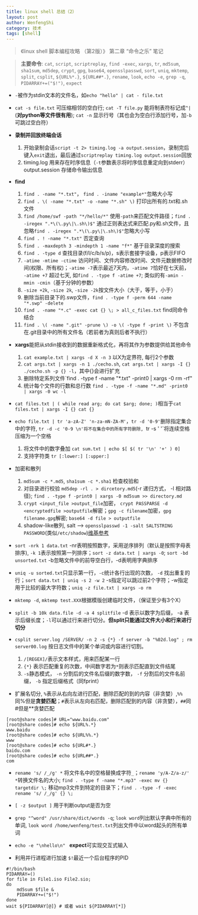 ```yaml
---
title: linux shell 总结（2） 
layout: post
author: WenfengShi
category: 技术
tags: [shell]
---
```


> 《linux shell 脚本编程攻略 （第2版）》 第二章 “命令之乐” 笔记

>  **主要命令**: `cat`, `script`, `scriptreplay`, `find -exec`, `xargs`, `tr`, `md5sum`, `sha1sum`, `md5dep`, `crypt`, `gpg`, `base64`, `opensslpasswd`, `sort`, `uniq`, `mktemp`, `split`, `csplit`, `${URL%*.}`, `${URL##*.}`, `rename`, `look`, `echo -e`, `grep -q`, `PIDARRAY+=("$!")`, `expect`

- `-`被作为stdin文本的文件名，如`echo "hello" | cat - file.txt`

- `cat -s file.txt` 可压缩相邻的空白行; `cat -T file.py` 能将制表符标记成`^|`(**对python等文件很有用**); `cat -n` 显示行号（其也会为空白行添加行号，加`-b`可跳过空白符）

- **录制并回放终端会话**
    1. 开始录制会话`script -t 2> timing.log -a output.session`，录制完后键入`exit`退出，最后通过`scriptreplay timing.log output.session`回放
    2. timing.log 用来存在时序信息（`-t`参数表示将时序信息重定向到stderr） output.session 存储命令输出信息

- **find**
    1. `find . -name "*.txt"`， `find . -iname "example*"`忽略大小写
    2. `find . \( -name "*.txt" -o -name "*.sh" \)` 打印出所有的.txt和.sh文件
    3. `find /home/swf -path "*/hello/*"` 使用`-path`来匹配文件路径；`find . -iregex ".*\(\.py\|\.sh\)$"` 通过正则表达式来匹配.py和.sh文件，且忽略`find . -iregex ".*\(\.py\|\.sh\)$"`忽略大小写
    4. `find . ! -name "*.txt"` 否定查询
    5. `find . -maxdepth 3 -mindepth 1 -name "f*"` 基于目录深度的搜索
    6. `find . -type d` 查找目录(f/l/c/b/s/p)，s表示套接字设备，p表示FIFO
    7. `-atime -mtime -ctime` 访问时间、文件内容修改时间、文件元数据修改时间(权限、所有权)；`-atime -7`表示最近7天内，`-atime 7`恰好在七天前， `-atime +7` 超过七天, 如`find . -type f -atime +7`; 类似的有`-amin -mmin -cmin`（基于分钟的参数） 
    8. `-size +2k`, `-size 2k`, `-size -2k`按文件大小（大于，等于，小于）
    9. 删除当前目录下的.swp文件，`find . -type f -perm 644 -name "*.swp" -delete`
    10. `find . -name "*.c" -exec cat {} \; > all_c_files.txt` find同命令结合 
    11. `find . \( -name ".git" -prune \) -o \( -type f -print \)` 不包含在.git目录中的所有文件名（若前者为真则后者不执行）

- **xargs**能把从stdin接收到的数据重新格式化，再将其作为参数提供给其他命令
    1. `cat example.txt | xargs -d X -n 3` 以X为定界符, 每行2个参数
    2. `cat args.txt | xargs -n 1 ./cecho.sh`, `cat args.txt | xargs -I {} ./cecho.sh -p {} -l`，其中{}会进行扩充
    3. 删除特定系列文件`find . -type f -name "*.txt" -print0 | xargs -0 rm -rf"
    4. 统计每个文件的行数和总行数 `find . -type -f -name "*.md" -print0 | xargs -0 wc -l`

- `cat files.txt | ( while read arg; do cat $arg; done; )`相当于`cat files.txt | xargs -I {} cat {}`

- `echo file.txt | tr 'a-zA-Z' 'n-za-mN-ZA-M'`，`tr -d '0-9'`删除指定集合中的字符, `tr -d -c '0-9 \n'将不在集合中的所有字符删除, `tr -s ' '`将连续空格压缩为一个空格
    1. 将文件中的数字叠加 `cat sum.txt | echo $[ $( tr '\n' '+' ) 0]`
    2. 支持字符类 `tr [:lower:] [:upper:]`

- 加密和散列
    1. `md5sum -c *.md5`, `sha1sum -c *.sha1` 检查校验和
    2. 对目录进行校验 `md5dep -rl . > dircetory.md5`(-r 递归方式， -l 相对路径); `find . -type f -print0 | xargs -0 md5sum >> directory.md`
    3. `crypt <input_file >output_file`加密， `crypt PASSPARSE -d <encryptedfile >outputfile`解密；`gpg -c filename`加密，`gpg filename.gpg`解密; `base64 -d file > outputfile`
    4. shadow-like散列, salt --> `opensslpasswd -1 -salt SALTSTRING PASSWORD`(类似`/etc/shadow`)[维基参考](http://en.wikipedia.org/wiki/Salt_(cryptography))

- `sort -nrk 1 data.txt` -nr表明按照数字，采用逆序排列（默认是按照字母表排序), `-k 1`表示按照第一列排序；`sort -z data.txt | xargs -0`; `sort -bd unsorted.txt` -b忽略文件中的前导空白行，-d表明用字典排序

- `uniq -u sorted.txt`只显示第一行，`-c`统计各行出现的次数， `-d` 找出重复的行；`sort data.txt | uniq -s 2 -w 2` -s指定可以跳过前2个字符；-w指定用于比较的最大字符数；`uniq -z file.txt | xargs -o rm`

- `mktemp -d`, `mktemp test.XXX`根据模版创建临时文件，（保证至少有3个X）

- `split -b 10k data.file -d -a 4 splitfile` -d 表示以数字为后缀， -a 表示后缀长度；`-l`可以通过行来进行切分。**但split只能通过文件大小和行来进行切分**

- `csplit server.log /SERVER/ -n 2 -s {*} -f server -b "%02d.log" ; rm server00.log` 按日志文件中的某个单词或内容进行切割。
    1. `/[REGEX]/`表示文本样式，用来匹配某一行
    2. `{*}` 表示匹配重复的次数，中间数字若为`*`则表示匹配直到文件结尾
    3. `-s`静态模式， `-n` 分割后的文件名后缀的数字数， `-f` 分割后的文件名前缀， `-b` 指定后缀格式（同fprint）

- 扩展名切分, `%`表示从右向左进行匹配，删除匹配的到的内容（非贪婪）,`%%`同%但是**贪婪匹配**；`#`表示从左向右匹配，删除匹配到的内容（非贪婪），`##`同#但是**贪婪匹配

```shell
[root@share codes]# URL="www.baidu.com"
[root@share codes]# echo ${URL%.*}
www.baidu
[root@share codes]# echo ${URL%%.*}
www
[root@share codes]# echo ${URL#*.}
baidu.com
[root@share codes]# echo ${URL##*.}
com
```

- `rename 's/ /_/g' *` 将文件名中的空格替换成字符`_`；`rename 'y/A-Z/a-z/' *`转换文件名的大小; `find . -type f -name "*.mp3" -exec mv {} targetdir \;` 移动mp3文件到特定的目录下；`find . -type -f -exec rename 's/ /_/g' {} \;`

- `[ -z $output ]` 用于判断output是否为空

- `grep "^word" /usr/share/dict/words -q`; `look word`列出默认字典中所有的单词, `look word /home/wenfeng/test.txt`列出文件中以word起头的所有单词

- `echo -e "\nhello\n" ` **expect**可实现交互式输入

- 利用并行进程进行加速 `$!`最近一个后台程序的PID

```shell
#!/bin/bash
PIDARRAY=()
for file in File1.iso File2.sio;
do
    md5sum $file &
    PIDARRAY+=("$!")
done
wait ${PIDARRAY[@]} # 或者 wait ${PIDARRAY[*]}

```
